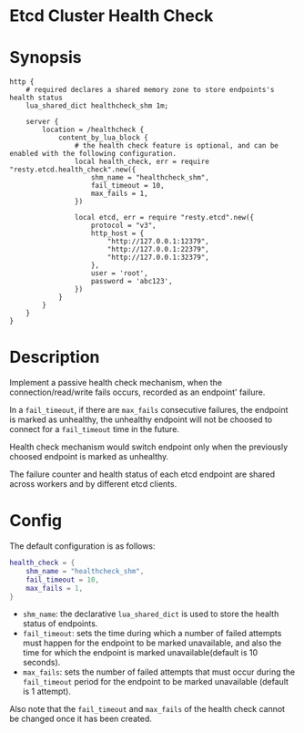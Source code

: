 Etcd Cluster Health Check
========

Synopsis
========

```nginx
http {
    # required declares a shared memory zone to store endpoints's health status
    lua_shared_dict healthcheck_shm 1m;

    server {
        location = /healthcheck {
            content_by_lua_block {
                # the health check feature is optional, and can be enabled with the following configuration.
                local health_check, err = require "resty.etcd.health_check".new({
                    shm_name = "healthcheck_shm",
                    fail_timeout = 10,
                    max_fails = 1,
                })

                local etcd, err = require "resty.etcd".new({
                    protocol = "v3",
                    http_host = {
                        "http://127.0.0.1:12379", 
                        "http://127.0.0.1:22379",
                        "http://127.0.0.1:32379",
                    },
                    user = 'root',
                    password = 'abc123',
                })
            }
        }
    }
}
```

Description
========

Implement a passive health check mechanism, when the connection/read/write fails occurs, recorded as an endpoint' failure.

In a `fail_timeout`, if there are `max_fails` consecutive failures, the endpoint is marked as unhealthy,  the unhealthy endpoint will not be choosed to connect for a `fail_timeout` time in the future. 

Health check mechanism would switch endpoint only when the previously choosed endpoint is marked as unhealthy.

The failure counter and health status of each etcd endpoint are shared across workers and by different etcd clients.

Config
========

The default configuration is as follows:

```lua
health_check = {
    shm_name = "healthcheck_shm",
    fail_timeout = 10,
    max_fails = 1,
}
```

- `shm_name`: the declarative `lua_shared_dict` is used to store the health status of endpoints.
- `fail_timeout`: sets the time during which a number of failed attempts must happen for the endpoint to be marked unavailable, and also the time for which the endpoint is marked unavailable(default is 10 seconds).
- `max_fails`: sets the number of failed attempts that must occur during the `fail_timeout` period for the endpoint to be marked unavailable (default is 1 attempt).

Also note that the `fail_timeout` and `max_fails` of the health check cannot be changed once it has been created.

